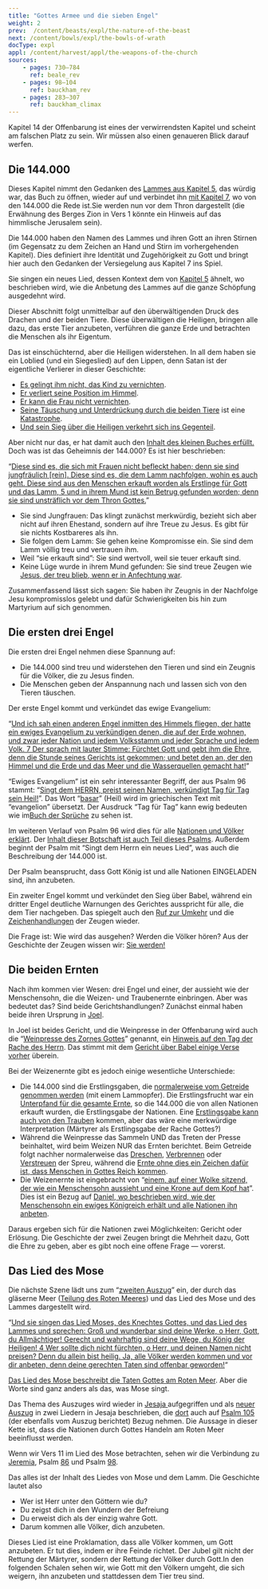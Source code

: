 ```yaml
---
title: "Gottes Armee und die sieben Engel"
weight: 2
prev:  /content/beasts/expl/the-nature-of-the-beast
next: /content/bowls/expl/the-bowls-of-wrath
docType: expl
appl: /content/harvest/appl/the-weapons-of-the-church
sources: 
    - pages: 730–784
      ref: beale_rev
    - pages: 98–104
      ref: bauckham_rev
    - pages: 283–307
      ref: bauckham_climax
---
```


Kapitel 14 der Offenbarung ist eines der verwirrendsten Kapitel und scheint am falschen Platz zu sein. Wir müssen also einen genaueren Blick darauf werfen.

## Die 144.000

<a name="67e8"></a>
Dieses Kapitel nimmt den Gedanken des [Lammes aus Kapitel 5](../../../../content/seals/expl/the-book-with-the-seven-seals), das würdig war, das Buch zu öffnen, wieder auf und verbindet ihn [mit Kapitel 7](../../../../content/army/expl/the-144000), wo von den 144.000 die Rede ist.Sie werden nun vor dem Thron dargestellt (die Erwähnung des Berges Zion in Vers 1 könnte ein Hinweis auf das himmlische Jerusalem sein).

Die 144.000 haben den Namen des Lammes und ihren Gott an ihren Stirnen (im Gegensatz zu dem Zeichen an Hand und Stirn im vorhergehenden Kapitel). Dies definiert ihre Identität und Zugehörigkeit zu Gott und bringt hier auch den Gedanken der Versiegelung aus Kapitel 7 ins Spiel.

Sie singen ein neues Lied, dessen Kontext dem von [Kapitel 5](https://www.bibleserver.com/SLT/Offenbarung5%2C9-10) ähnelt, wo beschrieben wird, wie die Anbetung des Lammes auf die ganze Schöpfung ausgedehnt wird.

Dieser Abschnitt folgt unmittelbar auf den überwältigenden Druck des Drachen und der beiden Tiere. Diese überwältigen die Heiligen, bringen alle dazu, das erste Tier anzubeten, verführen die ganze Erde und betrachten die Menschen als ihr Eigentum.

Das ist einschüchternd, aber die Heiligen widerstehen. In all dem haben sie ein Loblied (und ein Siegeslied) auf den Lippen, denn Satan ist der eigentliche Verlierer in dieser Geschichte:

- [Es gelingt ihm nicht, das Kind zu vernichten](https://www.bibleserver.com/SLT/Offenbarung12%2C1-6).
- [Er verliert seine Position im Himmel](https://www.bibleserver.com/SLT/Offenbarung12%2C7-12).
- [Er kann die Frau nicht vernichten](https://www.bibleserver.com/SLT/Offenbarung12%2C13-17).
- [Seine Täuschung und Unterdrückung durch die beiden Tiere](https://www.bibleserver.com/SLT/Offenbarung13) ist eine [Katastrophe](../../../../content/beasts/expl/666-the-number-of-the-beast).
- [Und sein Sieg über die Heiligen verkehrt sich ins Gegenteil](../../../../content/witnesses/expl/the-two-witnesses).

Aber nicht nur das, er hat damit auch den [Inhalt des kleinen Buches erfüllt.](../../../../content/scroll/expl/the-little-scroll) Doch was ist das Geheimnis der 144.000? Es ist hier beschrieben:

“[Diese sind es, die sich mit Frauen nicht befleckt haben; denn sie sind jungfräulich [rein]. Diese sind es, die dem Lamm nachfolgen, wohin es auch geht. Diese sind aus den Menschen erkauft worden als Erstlinge für Gott und das Lamm, 5 und in ihrem Mund ist kein Betrug gefunden worden; denn sie sind unsträflich vor dem Thron Gottes.](https://www.bibleserver.com/SLT/Offenbarung14%2C4-5)”

- Sie sind Jungfrauen: Das klingt zunächst merkwürdig, bezieht sich aber nicht auf ihren Ehestand, sondern auf ihre Treue zu Jesus. Es gibt für sie nichts Kostbareres als ihn.
- Sie folgen dem Lamm: Sie gehen keine Kompromisse ein. Sie sind dem Lamm völlig treu und vertrauen ihm.
- Weil “sie erkauft sind”: Sie sind wertvoll, weil sie teuer erkauft sind.
- Keine Lüge wurde in ihrem Mund gefunden: Sie sind treue Zeugen wie [Jesus, der treu blieb, wenn er in Anfechtung war](https://www.bibleserver.com/SLT/1.Petrus2%2C22).

Zusammenfassend lässt sich sagen: Sie haben ihr Zeugnis in der Nachfolge Jesu kompromisslos gelebt und dafür Schwierigkeiten bis hin zum Martyrium auf sich genommen.

## Die ersten drei Engel

<a name="ad85"></a>
Die ersten drei Engel nehmen diese Spannung auf:

- Die 144.000 sind treu und widerstehen den Tieren und sind ein Zeugnis für die Völker, die zu Jesus finden.
- Die Menschen geben der Anspannung nach und lassen sich von den Tieren täuschen.

Der erste Engel kommt und verkündet das ewige Evangelium:

“[Und ich sah einen anderen Engel inmitten des Himmels fliegen, der hatte ein ewiges Evangelium zu verkündigen denen, die auf der Erde wohnen, und zwar jeder Nation und jedem Volksstamm und jeder Sprache und jedem Volk. 7 Der sprach mit lauter Stimme: Fürchtet Gott und gebt ihm die Ehre, denn die Stunde seines Gerichts ist gekommen; und betet den an, der den Himmel und die Erde und das Meer und die Wasserquellen gemacht hat!](https://www.bibleserver.com/SLT/Offenbarung14%2C6-7)”

“Ewiges Evangelium” ist ein sehr interessanter Begriff, der aus Psalm 96 stammt: “[Singt dem HERRN, preist seinen Namen, verkündigt Tag für Tag sein Heil!](https://biblehub.com/interlinear/psalms/96-2.htm)”. Das Wort “[basar](https://biblehub.com/hebrew/1319.htm)” (Heil) wird im griechischen Text mit “evangelion” übersetzt. Der Ausdruck “Tag für Tag” kann ewig bedeuten wie im[Buch der Sprüche](https://www.bibleserver.com/SLT/Spr%C3%BCche8%2C30) zu sehen ist.

Im weiteren Verlauf von Psalm 96 wird dies für alle [Nationen und Völker erklärt](https://www.bibleserver.com/SLT/Psalm96%2C3). Der [Inhalt dieser Botschaft ist auch Teil dieses Psalms](https://www.bibleserver.com/SLT/Psalm96%2C7-10). Außerdem beginnt der Psalm mit “Singt dem Herrn ein neues Lied”, was auch die Beschreibung der 144.000 ist.

Der Psalm beansprucht, dass Gott König ist und alle Nationen EINGELADEN sind, ihn anzubeten.

Ein zweiter Engel kommt und verkündet den Sieg über Babel, während ein dritter Engel deutliche Warnungen des Gerichtes ausspricht für alle, die dem Tier nachgeben. Das spiegelt auch den [Ruf zur Umkehr](https://www.bibleserver.com/SLT/Offenbarung11%2C3) und die [Zeichenhandlungen](https://www.bibleserver.com/SLT/Offenbarung11%2C5) der Zeugen wieder.

Die Frage ist: Wie wird das ausgehen? Werden die Völker hören? Aus der Geschichte der Zeugen wissen wir: [Sie werden!](../../../../content/witnesses/expl/the-two-witnesses)

## Die beiden Ernten

<a name="45b1"></a>
Nach ihm kommen vier Wesen: drei Engel und einer, der aussieht wie der Menschensohn, die die Weizen- und Traubenernte einbringen. Aber was bedeutet das? Sind beide Gerichtshandlungen? Zunächst einmal haben beide ihren Ursprung in [Joel](https://www.bibleserver.com/SLT/Joel3%2C5).

In Joel ist beides Gericht, und die Weinpresse in der Offenbarung wird auch die “[Weinpresse des Zornes Gottes](https://www.bibleserver.com/SLT/Offenbarung14%2C19)” genannt, ein [Hinweis auf den Tag der Rache des Herrn](https://www.bibleserver.com/SLT/Jesaja63%2C1-6). Das stimmt mit dem [Gericht über Babel einige Verse vorher](https://www.bibleserver.com/SLT/Offenbarung14%2C10) überein.

Bei der Weizenernte gibt es jedoch einige wesentliche Unterschiede:

- Die 144.000 sind die Erstlingsgaben, die [normalerweise vom Getreide genommen werden](https://www.bibleserver.com/SLT/3.Mose23%2C9-14) (mit einem Lammopfer). Die Erstlingsfrucht war ein [Unterpfand für die gesamte Ernte](https://www.bibleserver.com/SLT/R%C3%B6mer11%2C16), so die 144.000 die von allen Nationen erkauft wurden, die Erstlingsgabe der Nationen. Eine [Erstlingsgabe kann auch von den Trauben](https://www.bibleserver.com/SLT/2.Mose22%2C29) kommen, aber das wäre eine merkwürdige Interpretation (Märtyrer als Erstlingsgabe der Rache Gottes?)
- Während die Weinpresse das Sammeln UND das Treten der Presse beinhaltet, wird beim Weizen NUR das Ernten berichtet. Beim Getreide folgt nachher normalerweise das [Dreschen](https://www.bibleserver.com/SLT/Jeremia51%2C33), [Verbrennen](https://www.bibleserver.com/SLT/Matth%C3%A4us3%2C12) oder [Verstreuen](https://www.bibleserver.com/SLT/Psalm1%2C4) der Spreu, während die [Ernte ohne dies ein Zeichen dafür ist, dass Menschen in Gottes Reich kommen](https://www.bibleserver.com/SLT/Markus4%2C29).
- Die Weizenernte ist eingebracht von “[einem, auf einer Wolke sitzend, der wie ein Menschensohn aussieht und eine Krone auf dem Kopf hat](https://www.bibleserver.com/SLT/Offenbarung14%2C14)”. Dies ist ein Bezug auf [Daniel, wo beschrieben wird, wie der Menschensohn ein ewiges Königreich erhält und alle Nationen ihn anbeten](https://www.bibleserver.com/SLT/Daniel7%2C13-14).

Daraus ergeben sich für die Nationen zwei Möglichkeiten: Gericht oder Erlösung. Die Geschichte der zwei Zeugen bringt die Mehrheit dazu, Gott die Ehre zu geben, aber es gibt noch eine offene Frage — vorerst.

## Das Lied des Mose

<a name="6689"></a>
Die nächste Szene lädt uns zum “[zweiten Auszug](../../../../background/israel/expl/the-second-exodus)” ein, der durch das gläserne Meer ([Teilung des Roten Meeres](https://www.bibleserver.com/SLT/Psalm78%2C13)) und das Lied des Mose und des Lammes dargestellt wird.

“[Und sie singen das Lied Moses, des Knechtes Gottes, und das Lied des Lammes und sprechen: Groß und wunderbar sind deine Werke, o Herr, Gott, du Allmächtiger! Gerecht und wahrhaftig sind deine Wege, du König der Heiligen! 4 Wer sollte dich nicht fürchten, o Herr, und deinen Namen nicht preisen? Denn du allein bist heilig. Ja, alle Völker werden kommen und vor dir anbeten, denn deine gerechten Taten sind offenbar geworden!](https://www.bibleserver.com/SLT/Offenbarung15%2C3-4)“

[Das Lied des Mose beschreibt die Taten Gottes am Roten Meer](https://www.bibleserver.com/SLT/2.Mose15%2C1-19). Aber die Worte sind ganz anders als das, was Mose singt.

Das Thema des Auszuges wird wieder in [Jesaja ](https://www.bibleserver.com/SLT/Jesaja11%2C15-16)aufgegriffen und als [neuer Auszug](https://www.bibleserver.com/SLT/Jesaja12) in zwei Liedern in Jesaja beschrieben, die [dort](https://www.bibleserver.com/SLT/Jesaja12%2C4) auch auf [Psalm 105](https://www.bibleserver.com/SLT/Psalm105%2C1) (der ebenfalls vom Auszug berichtet) Bezug nehmen. Die Aussage in dieser Kette ist, dass die Nationen durch Gottes Handeln am Roten Meer beeinflusst werden.

Wenn wir Vers 11 im Lied des Mose betrachten, sehen wir die Verbindung zu [Jeremia](https://www.bibleserver.com/SLT/Jeremia10%2C6-7), Psalm [86](https://www.bibleserver.com/SLT/Psalm86%2C8-10) und Psalm [98](https://www.bibleserver.com/SLT/Psalm98%2C1-2).

Das alles ist der Inhalt des Liedes von Mose und dem Lamm. Die Geschichte lautet also

- Wer ist Herr unter den Göttern wie du?
- Du zeigst dich in den Wundern der Befreiung
- Du erweist dich als der einzig wahre Gott.
- Darum kommen alle Völker, dich anzubeten.

Dieses Lied ist eine Proklamation, dass alle Völker kommen, um Gott anzubeten. Er tut dies, indem er ihre Feinde richtet. Der Jubel gilt nicht der Rettung der Märtyrer, sondern der Rettung der Völker durch Gott.In den folgenden Schalen sehen wir, wie Gott mit den Völkern umgeht, die sich weigern, ihn anzubeten und stattdessen dem Tier treu sind.
